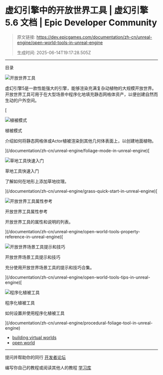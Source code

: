 # 虚幻引擎中的开放世界工具 | 虚幻引擎 5.6 文档 | Epic Developer Community

> 原文链接: https://dev.epicgames.com/documentation/zh-cn/unreal-engine/open-world-tools-in-unreal-engine
> 
> 生成时间: 2025-06-14T19:17:28.505Z

---

目录

![开放世界工具](https://dev.epicgames.com/community/api/documentation/image/19d3f59b-4e7d-4940-9636-e3ef42f48499?resizing_type=fill&width=1920&height=335)

虚幻引擎5是一款性能强大的引擎，能够渲染充满复杂动植物的大规模开放世界。开放世界工具可用于在大型场景中程序化地填充静态网格体资产，以便创建自然而生动的户外空间。

[

![植被模式](https://d1iv7db44yhgxn.cloudfront.net/documentation/images/65687d5e-c4e0-4de2-b788-da3e51fdea43/topic-image.png)

植被模式

介绍如何将静态网格体或Actor植被渲染到其他几何体表面上，以创建地面植物。





](/documentation/zh-cn/unreal-engine/foliage-mode-in-unreal-engine)[

![草地工具快速入门](https://d1iv7db44yhgxn.cloudfront.net/documentation/images/f6a0e6ae-31eb-4407-8cc3-0857394c7775/topic-image.png)

草地工具快速入门

了解如何在地形上添加草地纹理。





](/documentation/zh-cn/unreal-engine/grass-quick-start-in-unreal-engine)[

![开放世界工具属性参考](https://d1iv7db44yhgxn.cloudfront.net/documentation/images/3fd491e1-f4cd-4e76-ae69-cbc232b3a11c/topic-image.png)

开放世界工具属性参考

开放世界工具的属性和说明的列表。





](/documentation/zh-cn/unreal-engine/open-world-tools-property-reference-in-unreal-engine)[

![开放世界场景工具提示和技巧](https://d1iv7db44yhgxn.cloudfront.net/documentation/images/c7d72d2f-60da-42a5-89d8-b60aa274b012/topic-image.png)

开放世界场景工具提示和技巧

充分使用开放世界场景工具的提示和技巧合集。





](/documentation/zh-cn/unreal-engine/open-world-tools-tips-in-unreal-engine)[

![程序化植被工具](https://d1iv7db44yhgxn.cloudfront.net/documentation/images/dd54b790-95b9-426d-b589-fc1b91ff74aa/topic-image.png)

程序化植被工具

如何设置并使用程序化植被工具





](/documentation/zh-cn/unreal-engine/procedural-foliage-tool-in-unreal-engine)

-   [building virtual worlds](https://dev.epicgames.com/community/search?query=building%20virtual%20worlds)
-   [open world](https://dev.epicgames.com/community/search?query=open%20world)

* * *

提问并帮助你的同行 [开发者论坛](https://forums.unrealengine.com/categories?tag=unreal-engine)

编写你自己的教程或阅读其他人的教程 [学习库](https://dev.epicgames.com/community/unreal-engine/learning)